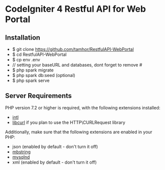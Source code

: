 # CodeIgniter 4 Restful API for Web Portal

## Installation

- $ git clone https://github.com/tamhor/RestfulAPI-WebPortal
- $ cd RestfulAPI-WebPortal
- $ cp env .env
- // setting your baseURL and databases, dont forget to remove #
- $ php spark migrate
- $ php spark db:seed (optional)
- $ php spark serve

## Server Requirements

PHP version 7.2 or higher is required, with the following extensions installed: 

- [intl](http://php.net/manual/en/intl.requirements.php)
- [libcurl](http://php.net/manual/en/curl.requirements.php) if you plan to use the HTTP\CURLRequest library

Additionally, make sure that the following extensions are enabled in your PHP:

- json (enabled by default - don't turn it off)
- [mbstring](http://php.net/manual/en/mbstring.installation.php)
- [mysqlnd](http://php.net/manual/en/mysqlnd.install.php)
- xml (enabled by default - don't turn it off)
